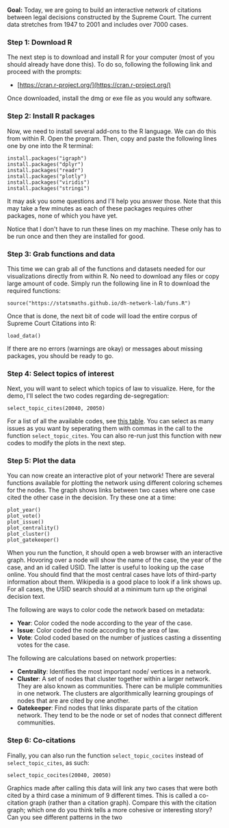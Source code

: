 **Goal:** Today, we are going to build an interactive network of citations between
legal decisions constructed by the Supreme Court. The current data stretches from
1947 to 2001 and includes over 7000 cases.

### Step 1: Download R

The next step is to download and install R for your computer (most of you should
already have done this). To do so, following the following link and proceed with
the prompts:

- [https://cran.r-project.org/](https://cran.r-project.org/)

Once downloaded, install the dmg or exe file as you would any software.

### Step 2: Install R packages

Now, we need to install several add-ons to the R language. We can do this from
within R. Open the program. Then, copy and paste the following lines one by one
into the R terminal:

```{r}
install.packages("igraph")
install.packages("dplyr")
install.packages("readr")
install.packages("plotly")
install.packages("viridis")
install.packages("stringi")
```

It may ask you some questions and I'll help you answer those. Note that this may
take a few minutes as each of these packages requires other packages, none of
which you have yet.

Notice that I don't have to run these lines on my machine. These only has to be
run once and then they are installed for good.

### Step 3: Grab functions and data

This time we can grab all of the functions and datasets needed for our visualizations
directly from within R. No need to download any files or copy large amount of code.
Simply run the following line in R to download the required functions:

```{r}
source("https://statsmaths.github.io/dh-network-lab/funs.R")
```

Once that is done, the next bit of code will load the entire corpus of Supreme
Court Citations into R:

```{r}
load_data()
```

If there are no errors (warnings are okay) or messages about missing packages, you
should be ready to go.

### Step 4: Select topics of interest

Next, you will want to select which topics of law to visualize. Here, for the demo,
I'll select the two codes regarding de-segregation:

```{r}
select_topic_cites(20040, 20050)
```

For a list of all the available codes, see [this table](https://github.com/statsmaths/dh_network_lab/blob/master/issue_codes.csv).
You can select as many issues as you want by seperating them with commas in the
call to the function `select_topic_cites`. You can also re-run just this function
with new codes to modify the plots in the next step.

### Step 5: Plot the data

You can now create an interactive plot of your network!
There are several functions available for plotting the network using
different coloring schemes for the nodes. The graph shows links between
two cases where one case cited the other case in the decision.
Try these one at a time:

```{r}
plot_year()
plot_vote()
plot_issue()
plot_centrality()
plot_cluster()
plot_gatekeeper()
```

When you run the function, it should open a web browser with an interactive
graph. Hovoring over a node will show the name of the case, the year of the
case, and an id called USID. The latter is useful to looking up the case online.
You should find that the most central cases have lots of third-party information
about them. Wikipedia is a good place to look if a link shows up. For all cases,
the USID search should at a minimum turn up the original decision text.

The following are ways to color code the network based on metadata:

- **Year**: Color coded the node according to the year of the case. 
- **Issue**: Color coded the node according to the area of law. 
- **Vote**: Colod coded based on the number of justices casting a dissenting votes for the case.

The following are calculations based on network properties: 

- **Centrality**:  Identifies the most important node/ vertices in a network.   
- **Cluster**: A set of nodes that cluster together within a larger network. They are also known as communities. There can be muliple communities in one network.  The clusters are algorithmically learning groupings of nodes that are are cited by one another.
- **Gatekeeper**: Find nodes that links disparate parts of the citation network. They tend to be the node or set of nodes that connect different communities.  

### Step 6: Co-citations

Finally, you can also run the function `select_topic_cocites` instead of 
`select_topic_cites`, as such:

```{r}
select_topic_cocites(20040, 20050)
```

Graphics made after calling this data will link any two cases that were 
both cited by a third case a minimum of 9 different times. This is called
a co-citation graph (rather than a citation graph). Compare this with the
citation graph; which one do you think tells a more cohesive or interesting
story? Can you see different patterns in the two


